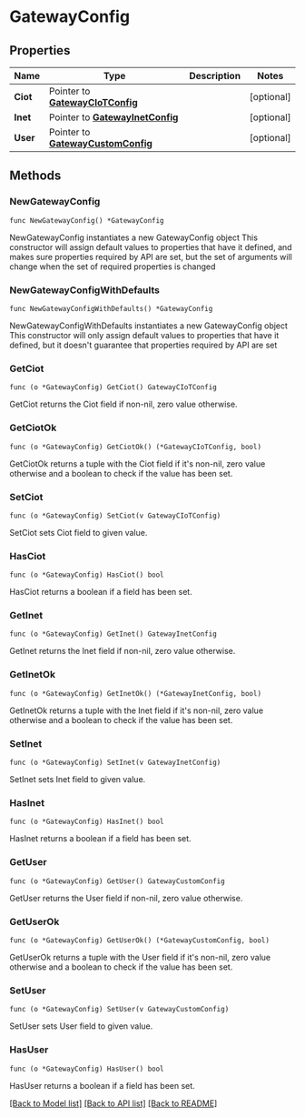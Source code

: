 # GatewayConfig

## Properties

Name | Type | Description | Notes
------------ | ------------- | ------------- | -------------
**Ciot** | Pointer to [**GatewayCIoTConfig**](GatewayCIoTConfig.md) |  | [optional] 
**Inet** | Pointer to [**GatewayInetConfig**](GatewayInetConfig.md) |  | [optional] 
**User** | Pointer to [**GatewayCustomConfig**](GatewayCustomConfig.md) |  | [optional] 

## Methods

### NewGatewayConfig

`func NewGatewayConfig() *GatewayConfig`

NewGatewayConfig instantiates a new GatewayConfig object
This constructor will assign default values to properties that have it defined,
and makes sure properties required by API are set, but the set of arguments
will change when the set of required properties is changed

### NewGatewayConfigWithDefaults

`func NewGatewayConfigWithDefaults() *GatewayConfig`

NewGatewayConfigWithDefaults instantiates a new GatewayConfig object
This constructor will only assign default values to properties that have it defined,
but it doesn't guarantee that properties required by API are set

### GetCiot

`func (o *GatewayConfig) GetCiot() GatewayCIoTConfig`

GetCiot returns the Ciot field if non-nil, zero value otherwise.

### GetCiotOk

`func (o *GatewayConfig) GetCiotOk() (*GatewayCIoTConfig, bool)`

GetCiotOk returns a tuple with the Ciot field if it's non-nil, zero value otherwise
and a boolean to check if the value has been set.

### SetCiot

`func (o *GatewayConfig) SetCiot(v GatewayCIoTConfig)`

SetCiot sets Ciot field to given value.

### HasCiot

`func (o *GatewayConfig) HasCiot() bool`

HasCiot returns a boolean if a field has been set.

### GetInet

`func (o *GatewayConfig) GetInet() GatewayInetConfig`

GetInet returns the Inet field if non-nil, zero value otherwise.

### GetInetOk

`func (o *GatewayConfig) GetInetOk() (*GatewayInetConfig, bool)`

GetInetOk returns a tuple with the Inet field if it's non-nil, zero value otherwise
and a boolean to check if the value has been set.

### SetInet

`func (o *GatewayConfig) SetInet(v GatewayInetConfig)`

SetInet sets Inet field to given value.

### HasInet

`func (o *GatewayConfig) HasInet() bool`

HasInet returns a boolean if a field has been set.

### GetUser

`func (o *GatewayConfig) GetUser() GatewayCustomConfig`

GetUser returns the User field if non-nil, zero value otherwise.

### GetUserOk

`func (o *GatewayConfig) GetUserOk() (*GatewayCustomConfig, bool)`

GetUserOk returns a tuple with the User field if it's non-nil, zero value otherwise
and a boolean to check if the value has been set.

### SetUser

`func (o *GatewayConfig) SetUser(v GatewayCustomConfig)`

SetUser sets User field to given value.

### HasUser

`func (o *GatewayConfig) HasUser() bool`

HasUser returns a boolean if a field has been set.


[[Back to Model list]](../README.md#documentation-for-models) [[Back to API list]](../README.md#documentation-for-api-endpoints) [[Back to README]](../README.md)


